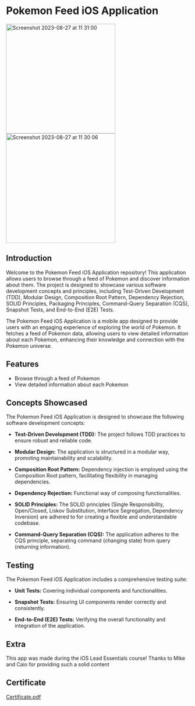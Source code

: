 # Pokemon Feed iOS Application

<img width="300" alt="Screenshot 2023-08-27 at 11 31 00" src="https://github.com/vasiliy-klyotskin/essential-developer-practice/assets/54911315/1c69c6fe-3c19-45f2-871c-49d2c5e90f72">
<img width="300" alt="Screenshot 2023-08-27 at 11 30 06" src="https://github.com/vasiliy-klyotskin/essential-developer-practice/assets/54911315/a635ee93-230e-4dc5-956f-97168f207f14">

## Introduction

Welcome to the Pokemon Feed iOS Application repository! This application allows users to browse through a feed of Pokemon and discover information about them. The project is designed to showcase various software development concepts and principles, including Test-Driven Development (TDD), Modular Design, Composition Root Pattern, Dependency Rejection, SOLID Principles, Packaging Principles, Command-Query Separation (CQS), Snapshot Tests, and End-to-End (E2E) Tests.

The Pokemon Feed iOS Application is a mobile app designed to provide users with an engaging experience of exploring the world of Pokemon. It fetches a feed of Pokemon data, allowing users to view detailed information about each Pokemon, enhancing their knowledge and connection with the Pokemon universe.

## Features

- Browse through a feed of Pokemon
- View detailed information about each Pokemon

## Concepts Showcased

The Pokemon Feed iOS Application is designed to showcase the following software development concepts:

- **Test-Driven Development (TDD):** The project follows TDD practices to ensure robust and reliable code.

- **Modular Design:** The application is structured in a modular way, promoting maintainability and scalability.

- **Composition Root Pattern:** Dependency injection is employed using the Composition Root pattern, facilitating flexibility in managing dependencies.

- **Dependency Rejection:** Functional way of composing functionalities.

- **SOLID Principles:** The SOLID principles (Single Responsibility, Open/Closed, Liskov Substitution, Interface Segregation, Dependency Inversion) are adhered to for creating a flexible and understandable codebase.

- **Command-Query Separation (CQS):** The application adheres to the CQS principle, separating command (changing state) from query (returning information).

## Testing

The Pokemon Feed iOS Application includes a comprehensive testing suite:

- **Unit Tests:** Covering individual components and functionalities.

- **Snapshot Tests:** Ensuring UI components render correctly and consistently.

- **End-to-End (E2E) Tests:** Verifying the overall functionality and integration of the application.

## Extra

This app was made during the iOS Lead Essentials course! Thanks to Mike and Caio for providing such a solid content

## Certificate

[Certificate.pdf](https://github.com/vasiliy-klyotskin/essential-developer-practice/files/13810157/Certificate.pdf)
